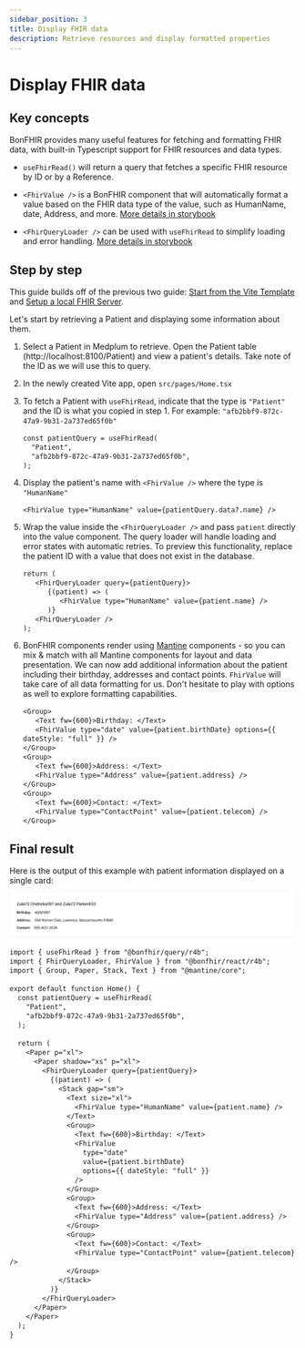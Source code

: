 ```yaml
---
sidebar_position: 3
title: Display FHIR data
description: Retrieve resources and display formatted properties
---
```


# Display FHIR data

## Key concepts

BonFHIR provides many useful features for fetching and formatting FHIR data, with built-in Typescript support for FHIR resources and data types.

- `useFhirRead()` will return a query that fetches a specific FHIR resource by ID or by a Reference.

- `<FhirValue />` is a BonFHIR component that will automatically format a value based on the FHIR data type of the value, such as HumanName, date, Address, and more. [More details in storybook](https://bonfhir.dev/storybook/?path=/docs/bonfhir-data-display-fhirvalue--docs)

- `<FhirQueryLoader />` can be used with `useFhirRead` to simplify loading and error handling. [More details in storybook](https://bonfhir.dev/storybook/?path=/docs/bonfhir-feedback-fhirqueryloader--docs)

## Step by step

This guide builds off of the previous two guide: [Start from the Vite Template](/docs/build-a-fhir-app-with-react/start-from-vite-template) and [Setup a local FHIR Server](/docs/build-a-fhir-app-with-react/setup-fhir-server).

Let's start by retrieving a Patient and displaying some information about them.

1. Select a Patient in Medplum to retrieve. Open the Patient table (http://localhost:8100/Patient) and view a patient's details. Take note of the ID as we will use this to query.

2. In the newly created Vite app, open `src/pages/Home.tsx`

3. To fetch a Patient with `useFhirRead`, indicate that the type is `"Patient"` and the ID is what you copied in step 1. For example: `"afb2bbf9-872c-47a9-9b31-2a737ed65f0b"`

   ```tsx
   const patientQuery = useFhirRead(
     "Patient",
     "afb2bbf9-872c-47a9-9b31-2a737ed65f0b",
   );
   ```

4. Display the patient's name with `<FhirValue />` where the type is `"HumanName"`

   ```tsx
   <FhirValue type="HumanName" value={patientQuery.data?.name} />
   ```

5. Wrap the value inside the `<FhirQueryLoader />` and pass `patient` directly into the value component. The query loader will handle loading and error states with automatic retries. To preview this functionality, replace the patient ID with a value that does not exist in the database.

   ```tsx
   return (
      <FhirQueryLoader query={patientQuery}>
         {(patient) => (
            <FhirValue type="HumanName" value={patient.name} />
         )}
      <FhirQueryLoader />
   );
   ```

6. BonFHIR components render using [Mantine](https://mantine.dev/) components - so you can mix & match with all Mantine components for layout and data presentation. We can now add additional information about the patient including their birthday, addresses and contact points. `FhirValue` will take care of all data formatting for us. Don't hesitate to play with options as well to explore formatting capabilities.

   ```tsx
   <Group>
      <Text fw={600}>Birthday: </Text>
      <FhirValue type="date" value={patient.birthDate} options={{ dateStyle: "full" }} />
   </Group>
   <Group>
      <Text fw={600}>Address: </Text>
      <FhirValue type="Address" value={patient.address} />
   </Group>
   <Group>
      <Text fw={600}>Contact: </Text>
      <FhirValue type="ContactPoint" value={patient.telecom} />
   </Group>
   ```

## Final result

Here is the output of this example with patient information displayed on a single card:

![Example](../../static/img/docs/display-fhir-data-example.png)

```tsx title="src/pages/Home.tsx"
import { useFhirRead } from "@bonfhir/query/r4b";
import { FhirQueryLoader, FhirValue } from "@bonfhir/react/r4b";
import { Group, Paper, Stack, Text } from "@mantine/core";

export default function Home() {
  const patientQuery = useFhirRead(
    "Patient",
    "afb2bbf9-872c-47a9-9b31-2a737ed65f0b",
  );

  return (
    <Paper p="xl">
      <Paper shadow="xs" p="xl">
        <FhirQueryLoader query={patientQuery}>
          {(patient) => (
            <Stack gap="sm">
              <Text size="xl">
                <FhirValue type="HumanName" value={patient.name} />
              </Text>
              <Group>
                <Text fw={600}>Birthday: </Text>
                <FhirValue
                  type="date"
                  value={patient.birthDate}
                  options={{ dateStyle: "full" }}
                />
              </Group>
              <Group>
                <Text fw={600}>Address: </Text>
                <FhirValue type="Address" value={patient.address} />
              </Group>
              <Group>
                <Text fw={600}>Contact: </Text>
                <FhirValue type="ContactPoint" value={patient.telecom} />
              </Group>
            </Stack>
          )}
        </FhirQueryLoader>
      </Paper>
    </Paper>
  );
}
```
